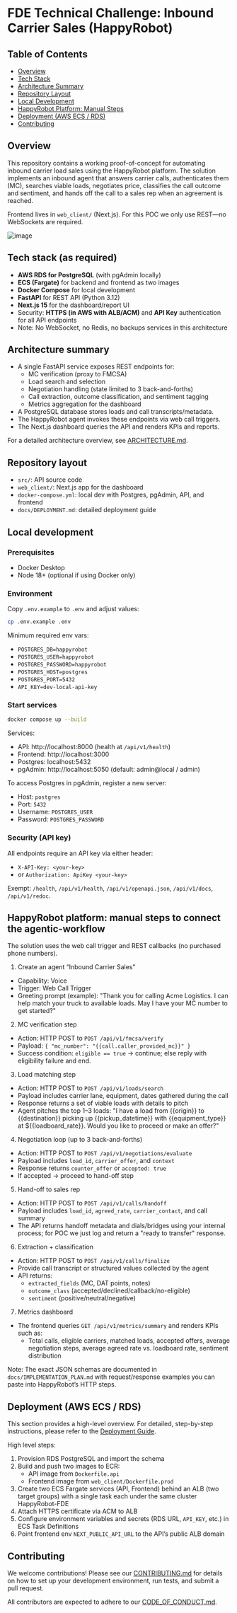 # FDE Technical Challenge: Inbound Carrier Sales (HappyRobot)

## Table of Contents
- [Overview](#overview)
- [Tech Stack](#tech-stack-as-required)
- [Architecture Summary](#architecture-summary)
- [Repository Layout](#repository-layout)
- [Local Development](#local-development)
- [HappyRobot Platform: Manual Steps](#happyrobot-platform-manual-steps-to-connect-the-agentic-workflow)
- [Deployment (AWS ECS / RDS)](#deployment-aws-ecs--rds)
- [Contributing](#contributing)

## Overview
This repository contains a working proof-of-concept for automating inbound carrier load sales using the HappyRobot platform. The solution implements an inbound agent that answers carrier calls, authenticates them (MC), searches viable loads, negotiates price, classifies the call outcome and sentiment, and hands off the call to a sales rep when an agreement is reached.

Frontend lives in `web_client/` (Next.js). For this POC we only use REST—no WebSockets are required.

![image](web_client/foto.png)

## Tech stack (as required)
- **AWS RDS for PostgreSQL** (with pgAdmin locally)
- **ECS (Fargate)** for backend and frontend as two images
- **Docker Compose** for local development
- **FastAPI** for REST API (Python 3.12)
- **Next.js 15** for the dashboard/report UI
- Security: **HTTPS (in AWS with ALB/ACM)** and **API Key** authentication for all API endpoints
- Note: No WebSocket, no Redis, no backups services in this architecture

## Architecture summary
- A single FastAPI service exposes REST endpoints for:
  - MC verification (proxy to FMCSA)
  - Load search and selection
  - Negotiation handling (state limited to 3 back-and-forths)
  - Call extraction, outcome classification, and sentiment tagging
  - Metrics aggregation for the dashboard
- A PostgreSQL database stores loads and call transcripts/metadata.
- The HappyRobot agent invokes these endpoints via web call triggers.
- The Next.js dashboard queries the API and renders KPIs and reports.

For a detailed architecture overview, see [ARCHITECTURE.md](docs/ARCHITECTURE.md).

## Repository layout
- `src/`: API source code
- `web_client/`: Next.js app for the dashboard
- `docker-compose.yml`: local dev with Postgres, pgAdmin, API, and frontend
- `docs/DEPLOYMENT.md`: detailed deployment guide

## Local development

### Prerequisites
- Docker Desktop
- Node 18+ (optional if using Docker only)

### Environment
Copy `.env.example` to `.env` and adjust values:

```bash
cp .env.example .env
```

Minimum required env vars:
- `POSTGRES_DB=happyrobot`
- `POSTGRES_USER=happyrobot`
- `POSTGRES_PASSWORD=happyrobot`
- `POSTGRES_HOST=postgres`
- `POSTGRES_PORT=5432`
- `API_KEY=dev-local-api-key`

### Start services
```bash
docker compose up --build
```

Services:
- API: http://localhost:8000 (health at `/api/v1/health`)
- Frontend: http://localhost:3000
- Postgres: localhost:5432
- pgAdmin: http://localhost:5050 (default: admin@local / admin)

To access Postgres in pgAdmin, register a new server:
- Host: `postgres`
- Port: `5432`
- Username: `POSTGRES_USER`
- Password: `POSTGRES_PASSWORD`

### Security (API key)
All endpoints require an API key via either header:
- `X-API-Key: <your-key>`
- or `Authorization: ApiKey <your-key>`

Exempt: `/health`, `/api/v1/health`, `/api/v1/openapi.json`, `/api/v1/docs`, `/api/v1/redoc`.

## HappyRobot platform: manual steps to connect the agentic-workflow
The solution uses the web call trigger and REST callbacks (no purchased phone numbers).

1) Create an agent “Inbound Carrier Sales”
- Capability: Voice
- Trigger: Web Call Trigger
- Greeting prompt (example):
  "Thank you for calling Acme Logistics. I can help match your truck to available loads. May I have your MC number to get started?"

2) MC verification step
- Action: HTTP POST to `POST /api/v1/fmcsa/verify`
- Payload:
  `{ "mc_number": "{{call.caller_provided_mc}}" }`
- Success condition: `eligible == true` → continue; else reply with eligibility failure and end.

3) Load matching step
- Action: HTTP POST to `POST /api/v1/loads/search`
- Payload includes carrier lane, equipment, dates gathered during the call
- Response returns a set of viable loads with details to pitch
- Agent pitches the top 1–3 loads:
  "I have a load from {{origin}} to {{destination}} picking up {{pickup_datetime}} with {{equipment_type}} at ${{loadboard_rate}}. Would you like to proceed or make an offer?"

4) Negotiation loop (up to 3 back-and-forths)
- Action: HTTP POST to `POST /api/v1/negotiations/evaluate`
- Payload includes `load_id`, `carrier_offer`, and `context`
- Response returns `counter_offer` or `accepted: true`
- If accepted → proceed to hand-off step

5) Hand-off to sales rep
- Action: HTTP POST to `POST /api/v1/calls/handoff`
- Payload includes `load_id`, `agreed_rate`, `carrier_contact`, and call summary
- The API returns handoff metadata and dials/bridges using your internal process; for POC we just log and return a "ready to transfer" response.

6) Extraction + classification
- Action: HTTP POST to `POST /api/v1/calls/finalize`
- Provide call transcript or structured values collected by the agent
- API returns:
  - `extracted_fields` (MC, DAT points, notes)
  - `outcome_class` (accepted/declined/callback/no-eligible)
  - `sentiment` (positive/neutral/negative)

7) Metrics dashboard
- The frontend queries `GET /api/v1/metrics/summary` and renders KPIs such as:
  - Total calls, eligible carriers, matched loads, accepted offers, average negotiation steps, average agreed rate vs. loadboard rate, sentiment distribution

Note: The exact JSON schemas are documented in `docs/IMPLEMENTATION_PLAN.md` with request/response examples you can paste into HappyRobot’s HTTP steps.

## Deployment (AWS ECS / RDS)
This section provides a high-level overview. For detailed, step-by-step instructions, please refer to the [Deployment Guide](docs/DEPLOYMENT.md).

High level steps:
1) Provision RDS PostgreSQL and import the schema
2) Build and push two images to ECR:
   - API image from `Dockerfile.api`
   - Frontend image from `web_client/Dockerfile.prod`
3) Create two ECS Fargate services (API, Frontend) behind an ALB (two target groups) with a single task each under the same cluster HappyRobot-FDE
4) Attach HTTPS certificate via ACM to ALB
5) Configure environment variables and secrets (RDS URL, `API_KEY`, etc.) in ECS Task Definitions
6) Point frontend env `NEXT_PUBLIC_API_URL` to the API’s public ALB domain

## Contributing
We welcome contributions! Please see our [CONTRIBUTING.md](CONTRIBUTING.md) for details on how to set up your development environment, run tests, and submit a pull request.

All contributors are expected to adhere to our [CODE_OF_CONDUCT.md](CODE_OF_CONDUCT.md).
